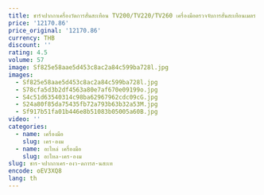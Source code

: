 ```yaml
---
title: ชาร์จปากกาเครื่องวัดการสั่นสะเทือน TV200/TV220/TV260 เครื่องมือตรวจจับการสั่นสะเทือนเมตร
price: '12170.86'
price_original: '12170.86'
currency: THB
discount: ''
rating: 4.5
volume: 57
image: Sf825e58aae5d453c8ac2a84c599ba728l.jpg
images:
  - Sf825e58aae5d453c8ac2a84c599ba728l.jpg
  - S78cfa5d3b2df4563a80e7af670e09199o.jpg
  - S4c51d63540314c98ba62967962cdc09cG.jpg
  - S24a80f85da75435fb72a793b63b32a53M.jpg
  - Sf917b51fa01b446e8b51083b05005a60B.jpg
video: ''
categories:
  - name: เครื่องมือ
    slug: เคร-องม
  - name: อะไหล่ เครื่องมือ
    slug: อะไหล-เคร-องม
slug: ชาร-จปากกาเคร-องว-ดการส-นสะเท
encode: oEV3XQ8
lang: th
---
```

  